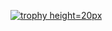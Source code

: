 [![trophy height=20px](https://github-profile-trophy.vercel.app/?username=ryo-ma)](https://github.com/ryo-ma/github-profile-trophy)
